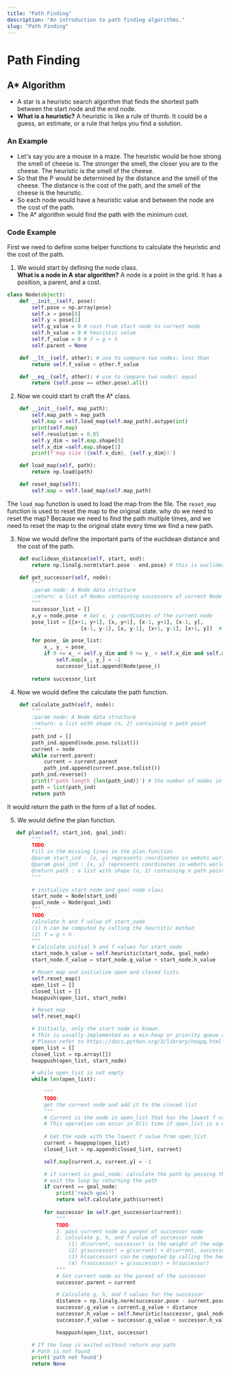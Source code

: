 ```yaml
---
title: "Path Finding"
description: "An introduction to path finding algorithms."
slug: "Path Finding"
---
```


# Path Finding

## A* Algorithm
-  A star is a heuristic search algorithm that finds the shortest path between the start node and the end node.
-  **What is a heuristic?** A heuristic is like a rule of thumb. It could be a guess, an estimate, or a rule that helps you find a solution.

### An Example
  - Let's say you are a mouse in a maze. The heuristic would be how strong the smell of cheese is. The stronger the smell, the closer you are to the cheese. The heuristic is the smell of the cheese.
  - So that the P would be determined by the distance and the smell of the cheese. The distance is the cost of the path, and the smell of the cheese is the heuristic.
  - So each node would have a heuristic value and between the node are the cost of the path.
  - The A* algorithm would find the path with the minimum cost.


### Code Example
First we need to define some helper functions to calculate the heuristic and the cost of the path.
1. We would start by defining the node class.  
   **What is a node in A star algorithm?** A node is a point in the grid. It has a position, a parent, and a cost.
```python
class Node(object):
    def __init__(self, pose):
        self.pose = np.array(pose)
        self.x = pose[0]
        self.y = pose[1]
        self.g_value = 0 # cost from start node to current node
        self.h_value = 0 # heuristic value
        self.f_value = 0 # f = g + h 
        self.parent = None

    def __lt__(self, other): # use to compare two nodes: less than
        return self.f_value < other.f_value

    def __eq__(self, other): # use to compare two nodes: equal
        return (self.pose == other.pose).all()
```

2. Now we could start to craft the A* class.
```python
    def __init__(self, map_path):
        self.map_path = map_path
        self.map = self.load_map(self.map_path).astype(int)
        print(self.map)
        self.resolution = 0.05
        self.y_dim = self.map.shape[0]
        self.x_dim =self.map.shape[1]
        print(f'map size ({self.x_dim}, {self.y_dim})')

    def load_map(self, path):
        return np.load(path)

    def reset_map(self):
        self.map = self.load_map(self.map_path)
```
The `load_map` function is used to load the map from the file. The `reset_map` function is used to reset the map to the original state. why do we need to reset the map? Because we need to find the path multiple times, and we need to reset the map to the original state every time we find a new path.

3. Now we would define the important parts of the euclidean distance and the cost of the path.
```python
    def euclidean_distance(self, start, end):
        return np.linalg.norm(start.pose - end.pose) # this is euclidean distance therefore it's the straight line distance

    def get_successor(self, node):
        """
        :param node: A Node data structure
        :return: a list of Nodes containing successors of current Node
        """
        successor_list = []
        x,y = node.pose  # Get x, y coordinates of the current node
        pose_list = [[x+1, y+1], [x, y+1], [x-1, y+1], [x-1, y],
                        [x-1, y-1], [x, y-1], [x+1, y-1], [x+1, y]]  # Pose list contains 8 neighbors of the current node

        for pose_ in pose_list:
            x_, y_ = pose_
            if 0 <= x_ < self.y_dim and 0 <= y_ < self.x_dim and self.map[x_, y_] == 0: # Eliminate nodes that are out of bound, and nodes that are obstacles if the value is 0 then it's not an obstacle
                self.map[x_, y_] = -1
                successor_list.append(Node(pose_))
        
        return successor_list
```
4. Now we would define the calculate the path function.
```python
    def calculate_path(self, node):
        """
        :param node: A Node data structure
        :return: a list with shape (n, 2) containing n path point
        """
        path_ind = []
        path_ind.append(node.pose.tolist())
        current = node
        while current.parent:
            current = current.parent
            path_ind.append(current.pose.tolist())
        path_ind.reverse()
        print(f'path length {len(path_ind)}') # the number of nodes in the path
        path = list(path_ind)
        return path
```
It would return the path in the form of a list of nodes.

5. We would define the plan function.
```python
   def plan(self, start_ind, goal_ind):
        """
        TODO:
        Fill in the missing lines in the plan function
        @param start_ind : [x, y] represents coordinates in webots world
        @param goal_ind : [x, y] represents coordinates in webots world
        @return path : a list with shape (n, 2) containing n path point
        """
       
        # initialize start node and goal node class
        start_node = Node(start_ind)
        goal_node = Node(goal_ind)
        """
        TODO:
        calculate h and f value of start_node
        (1) h can be computed by calling the heuristic method
        (2) f = g + h
        """
        # Calculate initial h and f values for start_node
        start_node.h_value = self.heuristic(start_node, goal_node)
        start_node.f_value = start_node.g_value + start_node.h_value

        # Reset map and initialize open and closed lists
        self.reset_map()
        open_list = []
        closed_list = []
        heappush(open_list, start_node)

        # Reset map
        self.reset_map()

        # Initially, only the start node is known.
        # This is usually implemented as a min-heap or priority queue rather than a hash-set.
        # Please refer to https://docs.python.org/3/library/heapq.html for more details about heap data structure
        open_list = []
        closed_list = np.array([])
        heappush(open_list, start_node)

        # while open_list is not empty
        while len(open_list):
            
            """
            TODO:
            get the current node and add it to the closed list
            """
            # Current is the node in open_list that has the lowest f value
            # This operation can occur in O(1) time if open_list is a min-heap or a priority queue
            
            # Get the node with the lowest f value from open_list
            current = heappop(open_list)
            closed_list = np.append(closed_list, current)

            self.map[current.x, current.y] = -1

            # if current is goal_node: calculate the path by passing through the current node
            # exit the loop by returning the path
            if current == goal_node:
                print('reach goal')
                return self.calculate_path(current)
            
            for successor in self.get_successor(current):
                """
                TODO:
                1. pass current node as parent of successor node
                2. calculate g, h, and f value of successor node
                    (1) d(current, successor) is the weight of the edge from current to successor
                    (2) g(successor) = g(current) + d(current, successor)
                    (3) h(successor) can be computed by calling the heuristic method
                    (4) f(successor) = g(successor) + h(successor)
                """
                # Set current node as the parent of the successor
                successor.parent = current

                # Calculate g, h, and f values for the successor
                distance = np.linalg.norm(successor.pose - current.pose)
                successor.g_value = current.g_value + distance
                successor.h_value = self.heuristic(successor, goal_node)
                successor.f_value = successor.g_value + successor.h_value

                heappush(open_list, successor)

        # If the loop is exited without return any path
        # Path is not found
        print('path not found')
        return None
```



